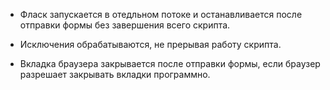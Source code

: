  - Фласк запускается в отедльном потоке и останавливается после отправки формы без завершения всего скрипта.
   
 - Исключения обрабатываются, не прерывая работу скрипта.
   
 - Вкладка браузера закрывается после отправки формы, если браузер разрешает закрывать вкладки программно.
